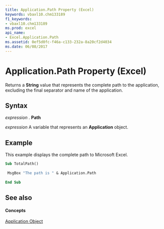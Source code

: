 ```yaml
---
title: Application.Path Property (Excel)
keywords: vbaxl10.chm133189
f1_keywords:
- vbaxl10.chm133189
ms.prod: excel
api_name:
- Excel.Application.Path
ms.assetid: 0ef5d0fc-f46a-c133-232a-8a20cf2d4034
ms.date: 06/08/2017
---
```



# Application.Path Property (Excel)

Returns a  **String** value that represents the complete path to the application, excluding the final separator and name of the application.


## Syntax

 _expression_ . **Path**

 _expression_ A variable that represents an **Application** object.


## Example

This example displays the complete path to Microsoft Excel.


```vb
Sub TotalPath() 
 
 MsgBox "The path is " & Application.Path 
 
End Sub
```


## See also


#### Concepts


[Application Object](application-object-excel.md)

